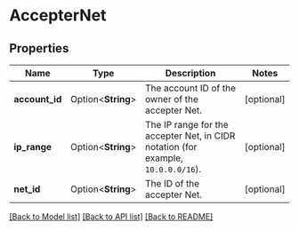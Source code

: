 # AccepterNet

## Properties

Name | Type | Description | Notes
------------ | ------------- | ------------- | -------------
**account_id** | Option<**String**> | The account ID of the owner of the accepter Net. | [optional]
**ip_range** | Option<**String**> | The IP range for the accepter Net, in CIDR notation (for example, `10.0.0.0/16`). | [optional]
**net_id** | Option<**String**> | The ID of the accepter Net. | [optional]

[[Back to Model list]](../README.md#documentation-for-models) [[Back to API list]](../README.md#documentation-for-api-endpoints) [[Back to README]](../README.md)


